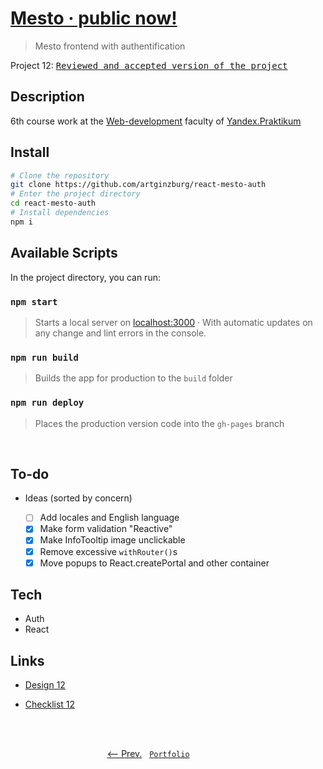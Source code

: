 # [Mesto · public now!](https://artginzburg.github.io/react-mesto-auth/)

> Mesto frontend with authentification

Project 12: <kbd>[Reviewed and accepted version of the project](https://github.com/artginzburg/react-mesto-auth/tree/project-12_final)</kbd>

## Description

6th course work at the [Web-development](https://praktikum.yandex.ru/web/) faculty of [Yandex.Praktikum](https://praktikum.yandex.ru/)

## Install

```bash
# Clone the repository
git clone https://github.com/artginzburg/react-mesto-auth
# Enter the project directory
cd react-mesto-auth
# Install dependencies
npm i
```

## Available Scripts

In the project directory, you can run:

### `npm start`

> Starts a local server on [localhost:3000](http://localhost:3000) · With automatic updates on any change and lint errors in the console.

### `npm run build`

> Builds the app for production to the `build` folder

### `npm run deploy`

> Places the production version code into the `gh-pages` branch

<br>

## To-do

- Ideas (sorted by concern)

  - [ ] Add locales and English language
  - [x] Make form validation "Reactive"
  - [x] Make InfoTooltip image unclickable
  - [x] Remove excessive `withRouter()`s
  - [x] Move popups to React.createPortal and other container

## Tech

- Auth
- React

## Links

- [Design 12](https://www.figma.com/file/5H3gsn5lIGPwzBPby9jAOo/Sprint-14-RU)

- [Checklist 12](https://code.s3.yandex.net/web-developer/checklists/new-program/checklist-12/index.html)

<br>
<br>

<p align="center">
  <a href="https://github.com/artginzburg/mesto-react"><-- Prev.</a>
  &nbsp;
  <code><a href="https://github.com/artginzburg/yandex.praktikum-portfolio">Portfolio</a></code>
  &nbsp;
  <a>&nbsp;&nbsp;&nbsp;&nbsp;&nbsp;&nbsp;&nbsp;&nbsp;&nbsp;&nbsp;&nbsp;&nbsp;&nbsp;</a>
</p>
